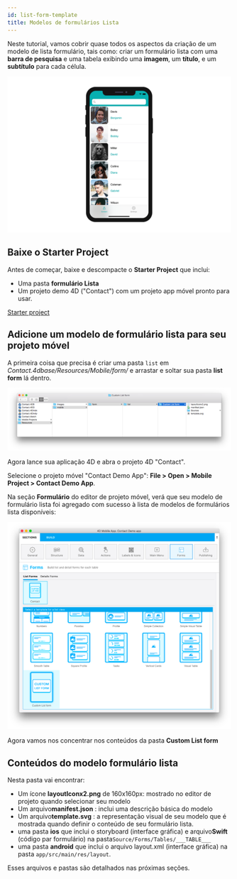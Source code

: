 ```yaml
---
id: list-form-template
title: Modelos de formulários Lista
---
```


Neste tutorial, vamos cobrir quase todos os aspectos da criação de um modelo de lista formulário, tais como: criar um formulário lista com uma **barra de pesquisa** e uma tabela exibindo uma **imagem**, um **título**, e um **subtítulo** para cada célula.

![List form template final result](img/custom-template-final-result.png)

## Baixe o Starter Project

Antes de começar, baixe e descompacte o **Starter Project** que inclui:

* Uma pasta **formulário Lista**
* Um projeto demo 4D ("Contact") com um projeto app móvel pronto para usar.

<div className="center-button">
<a className="button button--primary"
href="https://github.com/4d-go-mobile/tutorial-CustomListFormStarter/archive/4702619ed628a98f7cba5aacc08b6302d4bb8f86.zip">Starter project</a>
</div>

## Adicione um modelo de formulário lista para seu projeto móvel

A primeira coisa que precisa é criar uma pasta `list` em *Contact.4dbase/Resources/Mobile/form/* e arrastar e soltar sua pasta **list form** lá dentro.

![Mobile folder list form template](img/mobile-folder-custom-template.png)

Agora lance sua aplicação 4D e abra o projeto  4D "Contact".

Selecione o projeto móvel "Contact Demo App": **File > Open > Mobile Project > Contact Demo App**.

Na seção **Formulário** do editor de projeto móvel, verá que seu modelo de formulário lista foi agregado com sucesso à lista de modelos de formulários lista disponíveis:

![Forms section](img/custom-listform-template.png)

Agora vamos nos concentrar nos conteúdos da pasta  **Custom List form**

## Conteúdos do modelo formulário lista

Nesta pasta vai encontrar:

* Um ícone **layoutIconx2.png** de 160x160px: mostrado no editor de projeto quando selecionar seu modelo
* Um arquivo**manifest.json** : inclui uma descrição básica do modelo
* Um arquivo**template.svg** : a representação visual de seu modelo que é mostrada quando definir o conteúdo de seu formulário lista.
* uma pasta **ios** que inclui o storyboard (interface gráfica) e arquivo**Swift** (código par formulário) na pasta`Source/Forms/Tables/___TABLE___`
* uma pasta **android** que inclui o arquivo layout.xml (interface gráfica) na pasta `app/src/main/res/layout`.

Esses arquivos e pastas são detalhados nas próximas seções. 
